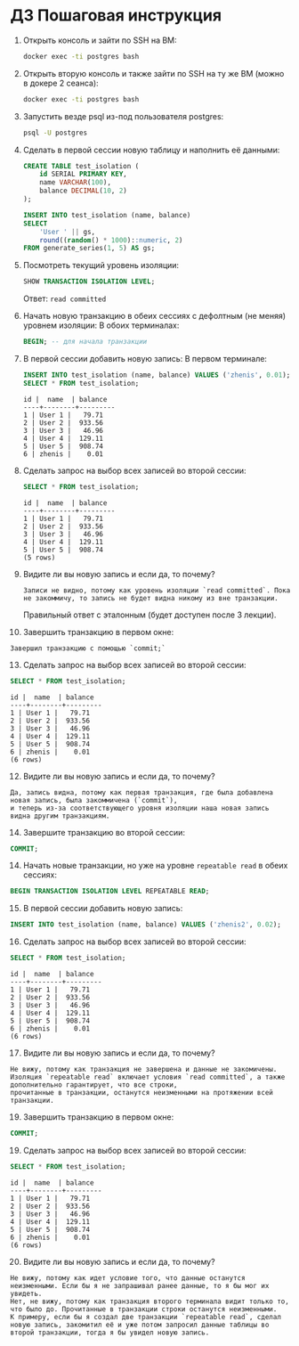 
# ДЗ Пошаговая инструкция

1. Открыть консоль и зайти по SSH на ВМ:
   ```bash
   docker exec -ti postgres bash
   ```

2. Открыть вторую консоль и также зайти по SSH на ту же ВМ (можно в докере 2 сеанса):
   ```bash
   docker exec -ti postgres bash
   ```

3. Запустить везде psql из-под пользователя postgres:
   ```bash
   psql -U postgres
   ```

4. Сделать в первой сессии новую таблицу и наполнить её данными:
   ```sql
   CREATE TABLE test_isolation (
       id SERIAL PRIMARY KEY,
       name VARCHAR(100),
       balance DECIMAL(10, 2)
   );

   INSERT INTO test_isolation (name, balance)
   SELECT 
       'User ' || gs,
       round((random() * 1000)::numeric, 2)
   FROM generate_series(1, 5) AS gs;
   ```

5. Посмотреть текущий уровень изоляции:
   ```sql
   SHOW TRANSACTION ISOLATION LEVEL;
   ```
   Ответ: `read committed`

6. Начать новую транзакцию в обеих сессиях с дефолтным (не меняя) уровнем изоляции:
   В обоих терминалах:
   ```sql
   BEGIN; -- для начала транзакции
   ```

7. В первой сессии добавить новую запись:
   В первом терминале:
   ```sql
   INSERT INTO test_isolation (name, balance) VALUES ('zhenis', 0.01);
   SELECT * FROM test_isolation;
   ```
   ```
   id |  name  | balance 
   ----+--------+---------
   1 | User 1 |   79.71
   2 | User 2 |  933.56
   3 | User 3 |   46.96
   4 | User 4 |  129.11
   5 | User 5 |  908.74
   6 | zhenis |    0.01
   ```

8. Сделать запрос на выбор всех записей во второй сессии:
   ```sql
   SELECT * FROM test_isolation;
   ```
   ```
   id |  name  | balance 
   ----+--------+---------
   1 | User 1 |   79.71
   2 | User 2 |  933.56
   3 | User 3 |   46.96
   4 | User 4 |  129.11
   5 | User 5 |  908.74
   (5 rows)
   ```

9. Видите ли вы новую запись и если да, то почему?
   ```
   Записи не видно, потому как уровень изоляции `read committed`. Пока не закоммичу, то запись не будет видна никому из вне транзакции.
   ```
   Правильный ответ с эталонным (будет доступен после 3 лекции).

11. Завершить транзакцию в первом окне:
   ```
   Завершил транзакцию с помощью `commit;`
   ```
13. Сделать запрос на выбор всех записей во второй сессии:
   ```sql
   SELECT * FROM test_isolation;
   ```
   ```
   id |  name  | balance 
   ----+--------+---------
   1 | User 1 |   79.71
   2 | User 2 |  933.56
   3 | User 3 |   46.96
   4 | User 4 |  129.11
   5 | User 5 |  908.74
   6 | zhenis |    0.01
   (6 rows)
   ```

12. Видите ли вы новую запись и если да, то почему?
   ```
   Да, запись видна, потому как первая транзакция, где была добавлена новая запись, была закоммичена (`commit`),
   и теперь из-за соответствующего уровня изоляции наша новая запись видна другим транзакциям.
   ```
14. Завершите транзакцию во второй сессии:
   ```sql
   COMMIT;
   ```

14. Начать новые транзакции, но уже на уровне `repeatable read` в обеих сессиях:
   ```sql
   BEGIN TRANSACTION ISOLATION LEVEL REPEATABLE READ;
   ```

15. В первой сессии добавить новую запись:
   ```sql
   INSERT INTO test_isolation (name, balance) VALUES ('zhenis2', 0.02);
   ```

16. Сделать запрос на выбор всех записей во второй сессии:
   ```sql
   SELECT * FROM test_isolation;
   ```
   ```
   id |  name  | balance 
   ----+--------+---------
   1 | User 1 |   79.71
   2 | User 2 |  933.56
   3 | User 3 |   46.96
   4 | User 4 |  129.11
   5 | User 5 |  908.74
   6 | zhenis |    0.01
   (6 rows)
   ```

17. Видите ли вы новую запись и если да, то почему?
   ```
   Не вижу, потому как транзакция не завершена и данные не закомичены. 
   Изоляция `repeatable read` включает условия `read committed`, а также дополнительно гарантирует, что все строки,
   прочитанные в транзакции, останутся неизменными на протяжении всей транзакции.
   ```

19. Завершить транзакцию в первом окне:
   ```sql
   COMMIT;
   ```

19. Сделать запрос на выбор всех записей во второй сессии:
   ```sql
   SELECT * FROM test_isolation;
   ```
   ```
   id |  name  | balance 
   ----+--------+---------
   1 | User 1 |   79.71
   2 | User 2 |  933.56
   3 | User 3 |   46.96
   4 | User 4 |  129.11
   5 | User 5 |  908.74
   6 | zhenis |    0.01
   (6 rows)
   ```

20. Видите ли вы новую запись и если да, то почему?
   ```
   Не вижу, потому как идет условие того, что данные останутся неизменными. Если бы я не запрашивал ранее данные, то я бы мог их увидеть.
   Нет, не вижу, потому как транзакция второго терминала видит только то, что было до. Прочитанные в транзакции строки останутся неизменными. 
   К примеру, если бы я создал две транзакции `repeatable read`, сделал новую запись, закомитил её и уже потом запросил данные таблицы во второй транзакции, тогда я бы увидел новую запись.
   ```
